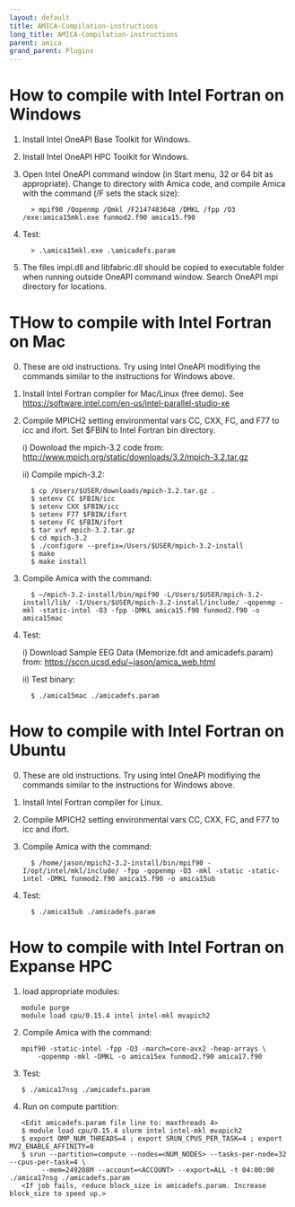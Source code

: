 ```yaml
---
layout: default
title: AMICA-Compilation-instructions
long_title: AMICA-Compilation-instructions
parent: amica
grand_parent: Plugins
---
```

# How to compile with Intel Fortran on Windows

1. Install Intel OneAPI Base Toolkit for Windows.
2. Install Intel OneAPI HPC Toolkit for Windows.
3. Open Intel OneAPI command window (in Start menu, 32 or 64 bit as appropriate). Change to directory with Amica code, and compile Amica with the command (/F sets the stack size):

         > mpif90 /Qopenmp /Qmkl /F2147483648 /DMKL /fpp /O3 /exe:amica15mkl.exe funmod2.f90 amica15.f90

4. Test:

         > .\amica15mkl.exe .\amicadefs.param

5. The files impi.dll and libfabric.dll should be copied to executable folder when running outside OneAPI command window. Search OneAPI mpi directory for locations.


# THow to compile with Intel Fortran on Mac

0. These are old instructions. Try using Intel OneAPI modifiying the commands similar to the instructions for Windows above.
1. Install Intel Fortran compiler for Mac/Linux (free demo).
   See https://software.intel.com/en-us/intel-parallel-studio-xe

2. Compile MPICH2 setting environmental vars CC, CXX, FC, and F77 to icc and ifort. Set $FBIN to Intel Fortran bin directory.

   i) Download the mpich-3.2 code from: http://www.mpich.org/static/downloads/3.2/mpich-3.2.tar.gz
   
   ii) Compile mpich-3.2:
   
         $ cp /Users/$USER/downloads/mpich-3.2.tar.gz .   
         $ setenv CC $FBIN/icc
         $ setenv CXX $FBIN/icc
         $ setenv F77 $FBIN/ifort
         $ setenv FC $FBIN/ifort   
         $ tar xvf mpich-3.2.tar.gz   
         $ cd mpich-3.2   
         $ ./configure --prefix=/Users/$USER/mpich-3.2-install   
         $ make   
         $ make install

3. Compile Amica with the command:

         $ ~/mpich-3.2-install/bin/mpif90 -L/Users/$USER/mpich-3.2-install/lib/ -I/Users/$USER/mpich-3.2-install/include/ -qopenmp -mkl -static-intel -O3 -fpp -DMKL amica15.f90 funmod2.f90 -o amica15mac

4. Test:

   i) Download Sample EEG Data (Memorize.fdt and amicadefs.param) from: https://sccn.ucsd.edu/~jason/amica_web.html
   
   ii) Test binary:
   
         $ ./amica15mac ./amicadefs.param


# How to compile with Intel Fortran on Ubuntu

0. These are old instructions. Try using Intel OneAPI modifiying the commands similar to the instructions for Windows above.
1. Install Intel Fortran compiler for Linux.
2. Compile MPICH2 setting environmental vars CC, CXX, FC, and F77 to icc and ifort.
3. Compile Amica with the command:

         $ /home/jason/mpich2-3.2-install/bin/mpif90 -I/opt/intel/mkl/include/ -fpp -qopenmp -O3 -mkl -static -static-intel -DMKL funmod2.f90 amica15.f90 -o amica15ub

4. Test:

         $ ./amica15ub ./amicadefs.param


# How to compile with Intel Fortran on Expanse HPC

1. load appropriate modules:

```
   module purge
   module load cpu/0.15.4 intel intel-mkl mvapich2
```

2. Compile Amica with the command:

```
   mpif90 -static-intel -fpp -O3 -march=core-avx2 -heap-arrays \
       -qopenmp -mkl -DMKL -o amica15ex funmod2.f90 amica17.f90
```

3. Test:
```
   $ ./amica17nsg ./amicadefs.param
```

4. Run on compute partition:
   
```
   <Edit amicadefs.param file line to: maxthreads 4>
   $ module load cpu/0.15.4 slurm intel intel-mkl mvapich2
   $ export OMP_NUM_THREADS=4 ; export SRUN_CPUS_PER_TASK=4 ; export MV2_ENABLE_AFFINITY=0
   $ srun --partition=compute --nodes=<NUM_NODES> --tasks-per-node=32 --cpus-per-task=4 \
        --mem=249208M --account=<ACCOUNT> --export=ALL -t 04:00:00 ./amica17nsg ./amicadefs.param
   <If job fails, reduce block_size in amicadefs.param. Increase block_size to speed up.>
```